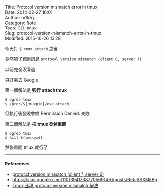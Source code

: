 Title: Protocol version mismatch error in tmux  
Date: 2014-02-27 16:01  
Author: m157q  
Category: Note  
Tags: CLI, tmux  
Slug: protocol-version-mismatch-error-in-tmux  
Modified: 2015-10-26 13:28  
  
  
今天打 `$ tmux attach` 之後  
  
竟然噴了錯誤訊息 `protocol version mismatch (client 8, server 7)`  
  
以前完全沒看過  
  
只好丟去 Google  
  
第一個解法是 **強行 attach tmux**  
  
```  
$ pgrep tmux  
$ /proc/${tmuxpid}/exe attach  
```  
  
但執行後發現會噴 Permission Denied. 失敗  
  
第二個解法是 **把 tmux 砍掉重開**  
  
```  
$ pgrep tmux  
$ kill ${tmuxpid}  
```  
  
然後重開 tmux 就行了  
  
---  
  
#### References  
  
+ [protocol version mismatch (client 7, server 6)](https://bugs.launchpad.net/byobu/+bug/1174724)  
+ <https://plus.google.com/110139418387705691470/posts/BebrBSXMkBp>  
+ [Tmux 出現 protocol version mismatch 解法](http://blog.longwin.com.tw/2013/11/tmux-protocol-version-mismatch-fix-2013/)  
